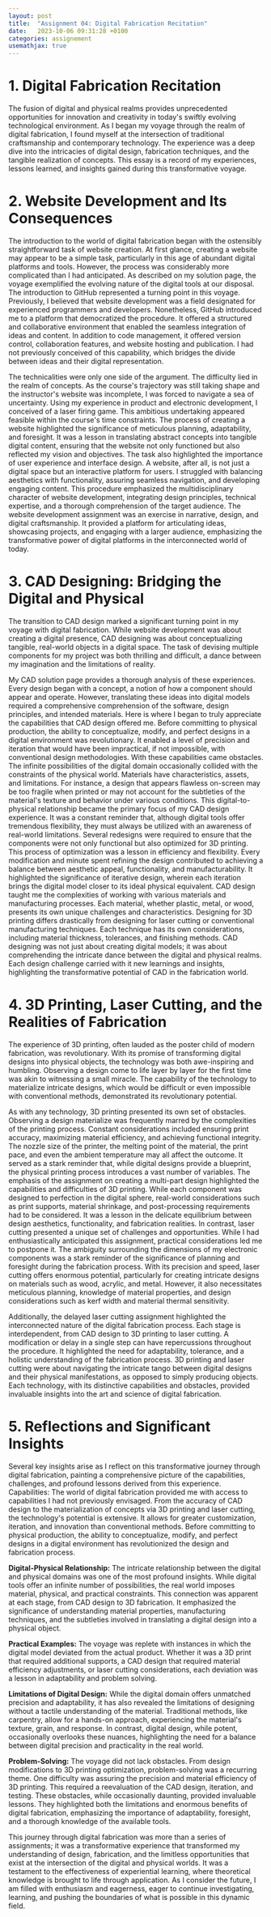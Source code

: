```yaml
---
layout: post
title:  "Assignment 04: Digital Fabrication Recitation"
date:   2023-10-06 09:31:28 +0100
categories: assignement
usemathjax: true
---
```




# 1. Digital Fabrication Recitation

The fusion of digital and physical realms provides unprecedented opportunities for innovation and creativity in today's swiftly evolving technological environment. As I began my voyage through the realm of digital fabrication, I found myself at the intersection of traditional craftsmanship and contemporary technology. The experience was a deep dive into the intricacies of digital design, fabrication techniques, and the tangible realization of concepts. This essay is a record of my experiences, lessons learned, and insights gained during this transformative voyage.

# 2. Website Development and Its Consequences
The introduction to the world of digital fabrication began with the ostensibly straightforward task of website creation. At first glance, creating a website may appear to be a simple task, particularly in this age of abundant digital platforms and tools. However, the process was considerably more complicated than I had anticipated. As described on my solution page, the voyage exemplified the evolving nature of the digital tools at our disposal.
The introduction to GitHub represented a turning point in this voyage. Previously, I believed that website development was a field designated for experienced programmers and developers. Nonetheless, GitHub introduced me to a platform that democratized the procedure. It offered a structured and collaborative environment that enabled the seamless integration of ideas and content. In addition to code management, it offered version control, collaboration features, and website hosting and publication. I had not previously conceived of this capability, which bridges the divide between ideas and their digital representation.

The technicalities were only one side of the argument. The difficulty lied in the realm of concepts. As the course's trajectory was still taking shape and the instructor's website was incomplete, I was forced to navigate a sea of uncertainty. Using my experience in product and electronic development, I conceived of a laser firing game. This ambitious undertaking appeared feasible within the course's time constraints. The process of creating a website highlighted the significance of meticulous planning, adaptability, and foresight. It was a lesson in translating abstract concepts into tangible digital content, ensuring that the website not only functioned but also reflected my vision and objectives. The task also highlighted the importance of user experience and interface design. A website, after all, is not just a digital space but an interactive platform for users. I struggled with balancing aesthetics with functionality, assuring seamless navigation, and developing engaging content. This procedure emphasized the multidisciplinary character of website development, integrating design principles, technical expertise, and a thorough comprehension of the target audience.
The website development assignment was an exercise in narrative, design, and digital craftsmanship. It provided a platform for articulating ideas, showcasing projects, and engaging with a larger audience, emphasizing the transformative power of digital platforms in the interconnected world of today.

# 3. CAD Designing: Bridging the Digital and Physical
The transition to CAD design marked a significant turning point in my voyage with digital fabrication. While website development was about creating a digital presence, CAD designing was about conceptualizing tangible, real-world objects in a digital space. The task of devising multiple components for my project was both thrilling and difficult, a dance between my imagination and the limitations of reality.

My CAD solution page provides a thorough analysis of these experiences. Every design began with a concept, a notion of how a component should appear and operate. However, translating these ideas into digital models required a comprehensive comprehension of the software, design principles, and intended materials. Here is where I began to truly appreciate the capabilities that CAD design offered me. Before committing to physical production, the ability to conceptualize, modify, and perfect designs in a digital environment was revolutionary. It enabled a level of precision and iteration that would have been impractical, if not impossible, with conventional design methodologies. With these capabilities came obstacles. 
The infinite possibilities of the digital domain occasionally collided with the constraints of the physical world. Materials have characteristics, assets, and limitations. For instance, a design that appears flawless on-screen may be too fragile when printed or may not account for the subtleties of the material's texture and behavior under various conditions. This digital-to-physical relationship became the primary focus of my CAD design experience. It was a constant reminder that, although digital tools offer tremendous flexibility, they must always be utilized with an awareness of real-world limitations.
Several redesigns were required to ensure that the components were not only functional but also optimized for 3D printing. This process of optimization was a lesson in efficiency and flexibility. Every modification and minute spent refining the design contributed to achieving a balance between aesthetic appeal, functionality, and manufacturability. It highlighted the significance of iterative design, wherein each iteration brings the digital model closer to its ideal physical equivalent.
CAD design taught me the complexities of working with various materials and manufacturing processes. Each material, whether plastic, metal, or wood, presents its own unique challenges and characteristics. Designing for 3D printing differs drastically from designing for laser cutting or conventional manufacturing techniques. Each technique has its own considerations, including material thickness, tolerances, and finishing methods. CAD designing was not just about creating digital models; it was about comprehending the intricate dance between the digital and physical realms. Each design challenge carried with it new learnings and insights, highlighting the transformative potential of CAD in the fabrication world.

# 4. 3D Printing, Laser Cutting, and the Realities of Fabrication
The experience of 3D printing, often lauded as the poster child of modern fabrication, was revolutionary. With its promise of transforming digital designs into physical objects, the technology was both awe-inspiring and humbling. Observing a design come to life layer by layer for the first time was akin to witnessing a small miracle. The capability of the technology to materialize intricate designs, which would be difficult or even impossible with conventional methods, demonstrated its revolutionary potential.

As with any technology, 3D printing presented its own set of obstacles. Observing a design materialize was frequently marred by the complexities of the printing process. Constant considerations included ensuring print accuracy, maximizing material efficiency, and achieving functional integrity. The nozzle size of the printer, the melting point of the material, the print pace, and even the ambient temperature may all affect the outcome. It served as a stark reminder that, while digital designs provide a blueprint, the physical printing process introduces a vast number of variables.
The emphasis of the assignment on creating a multi-part design highlighted the capabilities and difficulties of 3D printing. While each component was designed to perfection in the digital sphere, real-world considerations such as print supports, material shrinkage, and post-processing requirements had to be considered. It was a lesson in the delicate equilibrium between design aesthetics, functionality, and fabrication realities. In contrast, laser cutting presented a unique set of challenges and opportunities. While I had enthusiastically anticipated this assignment, practical considerations led me to postpone it. The ambiguity surrounding the dimensions of my electronic components was a stark reminder of the significance of planning and foresight during the fabrication process. With its precision and speed, laser cutting offers enormous potential, particularly for creating intricate designs on materials such as wood, acrylic, and metal. However, it also necessitates meticulous planning, knowledge of material properties, and design considerations such as kerf width and material thermal sensitivity.

Additionally, the delayed laser cutting assignment highlighted the interconnected nature of the digital fabrication process. Each stage is interdependent, from CAD design to 3D printing to laser cutting. A modification or delay in a single step can have repercussions throughout the procedure. It highlighted the need for adaptability, tolerance, and a holistic understanding of the fabrication process. 3D printing and laser cutting were about navigating the intricate tango between digital designs and their physical manifestations, as opposed to simply producing objects. Each technology, with its distinctive capabilities and obstacles, provided invaluable insights into the art and science of digital fabrication.

# 5. Reflections and Significant Insights
Several key insights arise as I reflect on this transformative journey through digital fabrication, painting a comprehensive picture of the capabilities, challenges, and profound lessons derived from this experience.
Capabilities: The world of digital fabrication provided me with access to capabilities I had not previously envisaged. From the accuracy of CAD design to the materialization of concepts via 3D printing and laser cutting, the technology's potential is extensive. It allows for greater customization, iteration, and innovation than conventional methods. Before committing to physical production, the ability to conceptualize, modify, and perfect designs in a digital environment has revolutionized the design and fabrication process.

**Digital-Physical Relationship:** The intricate relationship between the digital and physical domains was one of the most profound insights. While digital tools offer an infinite number of possibilities, the real world imposes material, physical, and practical constraints. This connection was apparent at each stage, from CAD design to 3D fabrication. It emphasized the significance of understanding material properties, manufacturing techniques, and the subtleties involved in translating a digital design into a physical object.

**Practical Examples:** The voyage was replete with instances in which the digital model deviated from the actual product. Whether it was a 3D print that required additional supports, a CAD design that required material efficiency adjustments, or laser cutting considerations, each deviation was a lesson in adaptability and problem solving.

**Limitations of Digital Design:** While the digital domain offers unmatched precision and adaptability, it has also revealed the limitations of designing without a tactile understanding of the material. Traditional methods, like carpentry, allow for a hands-on approach, experiencing the material's texture, grain, and response. In contrast, digital design, while potent, occasionally overlooks these nuances, highlighting the need for a balance between digital precision and practicality in the real world.

**Problem-Solving:** The voyage did not lack obstacles. From design modifications to 3D printing optimization, problem-solving was a recurring theme. One difficulty was assuring the precision and material efficiency of 3D printing. This required a reevaluation of the CAD design, iteration, and testing. These obstacles, while occasionally daunting, provided invaluable lessons. They highlighted both the limitations and enormous benefits of digital fabrication, emphasizing the importance of adaptability, foresight, and a thorough knowledge of the available tools.

This journey through digital fabrication was more than a series of assignments; it was a transformative experience that transformed my understanding of design, fabrication, and the limitless opportunities that exist at the intersection of the digital and physical worlds. It was a testament to the effectiveness of experiential learning, where theoretical knowledge is brought to life through application. As I consider the future, I am filled with enthusiasm and eagerness, eager to continue investigating, learning, and pushing the boundaries of what is possible in this dynamic field.